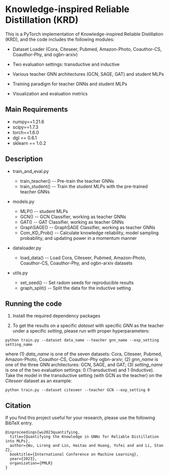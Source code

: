 #  Knowledge-inspired Reliable Distillation (KRD)

This is a PyTorch implementation of Knowledge-inspired Reliable Distillation (KRD), and the code includes the following modules:

* Dataset Loader (Cora, Citeseer, Pubmed, Amazon-Photo, Coauthor-CS, Coauthor-Phy, and ogbn-arxiv)

* Two evaluation settings: transductive and inductive

* Various teacher GNN architectures (GCN, SAGE, GAT) and student MLPs

* Training paradigm for teacher GNNs and student MLPs

* Visualization and evaluation metrics 

  

## Main Requirements

* numpy==1.21.6
* scipy==1.7.3
* torch==1.6.0
* dgl == 0.6.1
* sklearn == 1.0.2



## Description

* train_and_eval.py  
  * train_teacher() -- Pre-train the teacher GNNs
  * train_student() -- Train the student MLPs with the pre-trained teacher GNNs
* models.py  
  
  * MLP() -- student MLPs
  * GCN() -- GCN Classifier, working as teacher GNNs
  * GAT() -- GAT Classifier, working as teacher GNNs
  * GraphSAGE() -- GraphSAGE Classifier, working as teacher GNNs
  * Com_KD_Prob() -- Calculate knowledge reliability, model sampling probability, and updating power in a momentum manner
* dataloader.py  

  * load_data() -- Load Cora, Citeseer, Pubmed, Amazon-Photo, Coauthor-CS, Coauthor-Phy, and ogbn-arxiv datasets
* utils.py  
  * set_seed() -- Set radom seeds for reproducible results
  * graph_split() -- Split the data for the inductive setting




## Running the code

1. Install the required dependency packages

3. To get the results on a specific *dataset* with specific *GNN* as the teacher under a specific *setting*, please run with proper hyperparameters:

  ```
python train.py --dataset data_name --teacher gnn_name --exp_setting setting_name
  ```

where (1) *data_name* is one of the seven datasets: Cora, Citeseer, Pubmed, Amazon-Photo, Coauthor-CS, Coauthor-Phy  ogbn-arxiv; (2) *gnn_name* is one of the three GNN architectures: GCN, SAGE, and GAT; (3) *setting_name* is one of the two evaluation settings: 0 (Transductive) and 1 (Inductive). Take the model in the transductive setting  (with GCN as the teacher) on the *Citeseer* dataset as an example: 

```
python train.py --dataset citeseer --teacher GCN --exp_setting 0
```



## Citation

If you find this project useful for your research, please use the following BibTeX entry.

```
@inproceedings{wu2023quantifying,
  title={Quantifying the Knowledge in GNNs for Reliable Distillation into MLPs},
  author={Wu, Lirong and Lin, Haitao and Huang, Yufei and and Li, Stan Z},
  booktitle={International Conference on Machine Learning},
  year={2023},
  organization={PMLR}
}
```
